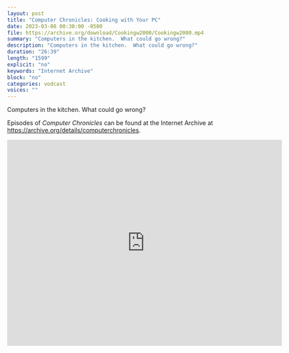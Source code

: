 ```yaml
---
layout: post
title: "Computer Chronicles: Cooking with Your PC"
date: 2023-03-08 00:30:00 -0500
file: https://archive.org/download/Cookingw2000/Cookingw2000.mp4
summary: "Computers in the kitchen.  What could go wrong?"
description: "Computers in the kitchen.  What could go wrong?"
duration: "26:39"
length: "1599"
explicit: "no" 
keywords: "Internet Archive"
block: "no" 
categories: vodcast
voices: ""
---
```


Computers in the kitchen.  What could go wrong?

Episodes of *Computer Chronicles* can be found at the Internet Archive at <https://archive.org/details/computerchronicles>.

<iframe src="https://archive.org/embed/Cookingw2000" width="640" height="480" frameborder="0" webkitallowfullscreen="true" mozallowfullscreen="true" allowfullscreen></iframe>
